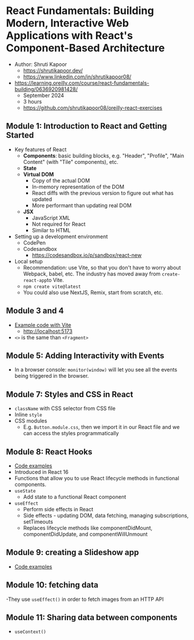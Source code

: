 # React Fundamentals: Building Modern, Interactive Web Applications with React's Component-Based Architecture

- Author: Shruti Kapoor
  - <https://shrutikapoor.dev/>
  - <https://www.linkedin.com/in/shrutikapoor08/>
- <https://learning.oreilly.com/course/react-fundamentals-building/0636920981428/>
  - September 2024
  - 3 hours
  - <https://github.com/shrutikapoor08/oreilly-react-exercises>

## Module 1: Introduction to React and Getting Started

- Key features of React
  - **Components**: basic building blocks, e.g. "Header", "Profile", "Main Content" (with "Tile" components), etc.
  - **State**
  - **Virtual DOM**
    - Copy of the actual DOM
    - In-memory representation of the DOM
    - React diffs with the previous version to figure out what has updated
    - More performant than updating real DOM
  - **JSX**
    - JavaScript XML
    - Not required for React
    - Similar to HTML
- Setting up a development environment
  - CodePen
  - Codesandbox
    - <https://codesandbox.io/p/sandbox/react-new>
- Local setup
  - Recommendation: use Vite, so that you don't have to worry about Webpack, babel, etc. The industry has moved away from `create-react-app`to Vite.
  - `npm create vite@latest`
  - You could also use NextJS, Remix, start from scratch, etc.

## Module 3 and 4

- [Example code with Vite](./oreilly-react-fundamentals-2024/)
  - <http://localhost:5173>
- `<>` is the same than `<Fragment>`

## Module 5: Adding Interactivity with Events

- In a browser console: `monitor(window)` will let you see all the events being triggered in the browser.

## Module 7: Styles and CSS in React

- `className` with CSS selector from CSS file
- Inline `style`
- CSS modules
  - E.g. `Button.module.css`, then we import it in our React file and we can access the styles programmatically

## Module 8: React Hooks

- [Code examples](./oreilly-react-fundamentals-2024/)
- Introduced in React 16
- Functions that allow you to use React lifecycle methods in functional components.
- `useState`
  - Add state to a functional React component
- `useEffect`
  - Perform side effects in React
  - Side effects - updating DOM, data fetching, managing subscriptions, setTimeouts
  - Replaces lifecycle methods like componentDidMount, componentDidUpdate, and componentWillUnmount

## Module 9:  creating a Slideshow app

- [Code examples](./oreilly-react-fundamentals-2024/slideshow/)

## Module 10: fetching data

-They use `useEffect()` in order to fetch images from an HTTP API

## Module 11: Sharing data between components

- `useContext()`